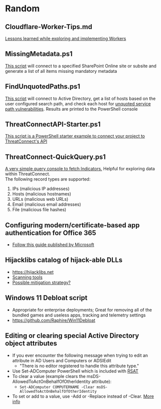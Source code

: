 # Random
## Cloudflare-Worker-Tips.md  
[Lessons learned while exploring and implementing Workers](https://github.com/Xorlent/Random/blob/main/Cloudflare-Worker-Tips.md)  
## MissingMetadata.ps1  
[This script](https://github.com/Xorlent/Random/blob/main/MissingMetadata.md) will connect to a specified SharePoint Online site or subsite and generate a list of all items missing mandatory metadata  
## FindUnquotedPaths.ps1
[This script](https://github.com/Xorlent/Random/blob/main/FindUnquotedPaths.ps1) will connect to Active Directory, get a list of hosts based on the user configured search path, and check each host for [unquoted service path vulnerabilities](https://attack.mitre.org/techniques/T1574/009/). Results are printed to the PowerShell console  
## ThreatConnectAPI-Starter.ps1  
[This script is a PowerShell starter example to connect your project to ThreatConnect's API](https://github.com/Xorlent/Random/blob/main/ThreatConnectAPI-Starter.ps1)  
## ThreatConnect-QuickQuery.ps1  
[A very simple query console to fetch Indicators.](https://github.com/Xorlent/Random/blob/main/ThreatConnect-QuickQuery.ps1)  Helpful for exploring data within ThreatConnect.  
The following record types are supported:  
  1. IPs (malicious IP addresses)
  2. Hosts (malicious hostnames)
  3. URLs (malicious web URLs)
  4. Email (malicious email addresses)
  5. File (malicious file hashes)
## Configuring modern/certificate-based app authentication for Office 365  
  - [Follow this guide published by Microsoft](https://learn.microsoft.com/en-us/sharepoint/dev/solution-guidance/security-apponly-azuread)  
## Hijacklibs catalog of hijack-able DLLs  
  - https://hijacklibs.net
  - [Scanning tools](https://github.com/wietze/HijackLibs/wiki/)
  - [Possible mitigation strategy?](https://learn.microsoft.com/en-us/powershell/module/processmitigations/set-processmitigation?view=windowsserver2022-ps)
## Windows 11 Debloat script
  - Appropriate for enterprise deployments; Great for removing all of the bundled games and useless apps, tracking and telemetry settings  
  - https://github.com/Raphire/Win11Debloat
## Editing or clearing special Active Directory object attributes
  - If you ever encounter the following message when trying to edit an attribute in AD Users and Computers or ADSIEdit
    - "There is no editor registered to handle this attribute type."
  - Use Set-ADComputer PowerShell which is included with [RSAT](https://learn.microsoft.com/en-US/troubleshoot/windows-server/system-management-components/remote-server-administration-tools)
  - To clear a value (example clears the msDS-AllowedToActOnBehalfOfOtherIdentity attribute):
    - ```Set-ADComputer COMPUTERNAME -Clear msDS-AllowedToActOnBehalfOfOtherIdentity```
  - To set or add to a value, use -Add or -Replace instead of -Clear.  [More info](https://learn.microsoft.com/en-us/powershell/module/activedirectory/set-adcomputer?view=windowsserver2022-ps)
